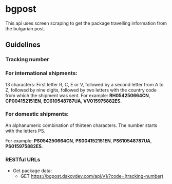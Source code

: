 # bgpost

This api uses screen scraping to get the package travelling information from the bulgarian post.

## Guidelines

### Tracking number

### For international shipments:

13 characters: First letter R, C, E or V, followed by a second letter from A to Z, followed by nine digits, followed by two letters with the country code from which the shipment was sent.
For example: **RH054250664CN**, **CP004152151EN**, **EC610548787UA**, **VV015975882ES**.

### For domestic shipments:

An alphanumeric combination of thirteen characters. The number starts with the letters PS.

For example: **PS054250664CN**, **PS004152151EN**, **PS610548787UA**, **PS015975882ES**.

### RESTful URLs

- Get package data:
  - GET https://bgpost.dakovdev.com/api/v1/?code=(tracking-number)
